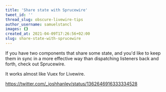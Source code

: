 ```yaml
---
title: 'Share state with Sprucewire'
tweet_id: ''
thread_slug: obscure-livewire-tips
author_username: samuelstancl
images: {}
created_at: 2021-04-09T17:26:56+02:00
slug: share-state-with-sprucewire
---
```


If you have two components that share some state, and you'd like to keep them in sync in a more effective way than dispatching listeners back and forth, check out Sprucewire.

It works almost like Vuex for Livewire.

https://twitter.com/_joshhanley/status/1362646916333334528
